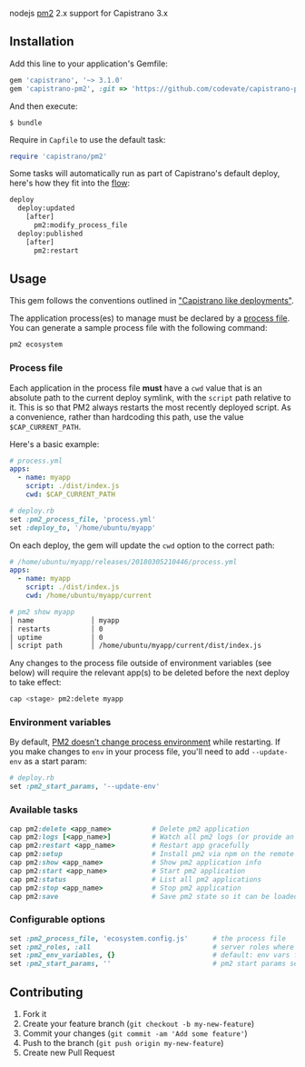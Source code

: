 nodejs [pm2](https://github.com/Unitech/pm2) 2.x support for Capistrano 3.x

## Installation

Add this line to your application's Gemfile:

```ruby
gem 'capistrano', '~> 3.1.0'
gem 'capistrano-pm2', :git => 'https://github.com/codevate/capistrano-pm2.git'
```

And then execute:

    $ bundle

Require in `Capfile` to use the default task:

```ruby
require 'capistrano/pm2'
```

Some tasks will automatically run as part of Capistrano's default deploy, here's how they fit into the [flow](http://capistranorb.com/documentation/getting-started/flow/):

```bash
deploy
  deploy:updated
    [after]
      pm2:modify_process_file
  deploy:published
    [after]
      pm2:restart
```

## Usage

This gem follows the conventions outlined in ["Capistrano like deployments"](http://pm2.keymetrics.io/docs/tutorials/capistrano-like-deployments).

The application process(es) to manage must be declared by a [process file](http://pm2.keymetrics.io/docs/usage/application-declaration). You can generate a sample process file with the following command:

```bash
pm2 ecosystem
```

### Process file

Each application in the process file **must** have a `cwd` value that is an absolute path to the current deploy symlink, with the `script` path relative to it.
This is so that PM2 always restarts the most recently deployed script. As a convenience, rather than hardcoding this path, use the value `$CAP_CURRENT_PATH`.

Here's a basic example:

```yml
# process.yml
apps:
  - name: myapp
    script: ./dist/index.js
    cwd: $CAP_CURRENT_PATH
```

```ruby
# deploy.rb
set :pm2_process_file, 'process.yml'
set :deploy_to, '/home/ubuntu/myapp'
```

On each deploy, the gem will update the `cwd` option to the correct path:

```yml
# /home/ubuntu/myapp/releases/20180305210446/process.yml
apps:
  - name: myapp
    script: ./dist/index.js
    cwd: /home/ubuntu/myapp/current
```

```bash
# pm2 show myapp
│ name              │ myapp                                              │
│ restarts          │ 0                                                  │
│ uptime            │ 0                                                  │
│ script path       │ /home/ubuntu/myapp/current/dist/index.js           │

```

Any changes to the process file outside of environment variables (see below) will require the relevant app(s) to be deleted before the next deploy to take effect:

```bash
cap <stage> pm2:delete myapp
```

### Environment variables

By default, [PM2 doesn’t change process environment](http://pm2.keymetrics.io/docs/usage/environment/#while-restarting-reloading-a-process) while restarting. If you make changes to `env` in your process file, you'll need to add `--update-env` as a start param:

```ruby
# deploy.rb
set :pm2_start_params, '--update-env'
```

### Available tasks

```ruby
cap pm2:delete <app_name>          # Delete pm2 application
cap pm2:logs [<app_name>]          # Watch all pm2 logs (or provide an app name)
cap pm2:restart <app_name>         # Restart app gracefully
cap pm2:setup                      # Install pm2 via npm on the remote host
cap pm2:show <app_name>            # Show pm2 application info
cap pm2:start <app_name>           # Start pm2 application
cap pm2:status                     # List all pm2 applications
cap pm2:stop <app_name>            # Stop pm2 application
cap pm2:save                       # Save pm2 state so it can be loaded after restart
```

### Configurable options

```ruby
set :pm2_process_file, 'ecosystem.config.js'      # the process file
set :pm2_roles, :all                              # server roles where pm2 runs on
set :pm2_env_variables, {}                        # default: env vars for pm2
set :pm2_start_params, ''                         # pm2 start params see http://pm2.keymetrics.io/docs/usage/quick-start/#cheat-sheet
```

## Contributing

1. Fork it
2. Create your feature branch (`git checkout -b my-new-feature`)
3. Commit your changes (`git commit -am 'Add some feature'`)
4. Push to the branch (`git push origin my-new-feature`)
5. Create new Pull Request
